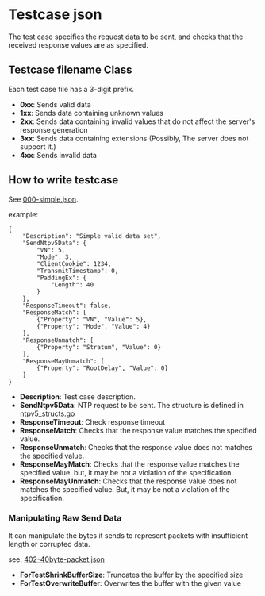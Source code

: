 # Testcase json
The test case specifies the request data to be sent, and checks that the received response values are as specified.

## Testcase filename Class
Each test case file has a 3-digit prefix.

- **0xx**: Sends valid data
- **1xx**: Sends data containing unknown values 
- **2xx**: Sends data containing invalid values that do not affect the server's response generation
- **3xx**: Sends data containing extensions (Possibly, The server does not support it.)
- **4xx**: Sends invalid data

## How to write testcase
See [000-simple.json](https://github.com/flano-yuki/ntp5-go-exp/blob/maub/testcase/000-simple.json).

example: 
```
{
	"Description": "Simple valid data set",
	"SendNtpv5Data": {
		"VN": 5,
		"Mode": 3,
		"ClientCookie": 1234,
		"TransmitTimestamp": 0,
		"PaddingEx": {
			"Length": 40
		}
	},
	"ResponseTimeout": false,
	"ResponseMatch": [
		{"Property": "VN", "Value": 5},
		{"Property": "Mode", "Value": 4}
	],
	"ResponseUnmatch": [
		{"Property": "Stratum", "Value": 0}
	],
	"ResponseMayUnmatch": [
		{"Property": "RootDelay", "Value": 0}
	]
}

```

- **Description**: Test case description.
- **SendNtpv5Data**: NTP request to be sent. The structure is defined in [ntpv5_structs.go](https://github.com/flano-yuki/ntp5-go-exp/blob/featuer/test/internal/ntpv5/ntpv5_structs.go)
- **ResponseTimeout**: Check response timeout
- **ResponseMatch**: Checks that the response value matches the specified value.
- **ResponseUnmatch**: Checks that the response value does not matches the specified value.
- **ResponseMayMatch**: Checks that the response value matches the specified value. but, it may be not a violation of the specification.
- **ResponseMayUnmatch**: Checks that the response value does not matches the specified value. But, it may be not a violation of the specification.

### Manipulating Raw Send Data
It can manipulate the bytes it sends to represent packets with insufficient length or corrupted data.

see: [402-40byte-packet.json](https://github.com/flano-yuki/ntp5-go-exp/blob/main/testcase/402-40byte-packet.json)

- **ForTestShrinkBufferSize**: Truncates the buffer by the specified size
- **ForTestOverwriteBuffer**: Overwrites the buffer with the given value

